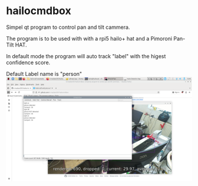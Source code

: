 # hailocmdbox
Simpel qt program to control pan and tilt cammera.

The program is to be used with with a rpi5 hailo+ hat and a Pimoroni Pan-Tilt HAT.

In default mode the program will auto track "label" with the higest confidence score.

Default Label name is "person"
![Screenshot](qtboxscreendump.png)
